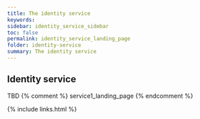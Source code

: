 ```yaml
---
title: The identity service
keywords:
sidebar: identity_service_sidebar
toc: false
permalink: identity_service_landing_page
folder: identity-service
summary: The identity service
---
```

## Identity service

TBD
{% comment %} service1_landing_page {% endcomment %}

{% include links.html %}
